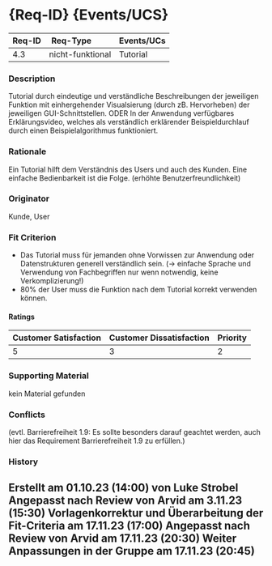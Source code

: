 # {Req-ID} {Events/UCS}

| Req-ID | Req-Type         | Events/UCs |
|--------|------------------|------------|
| 4.3    | nicht-funktional | Tutorial   |  

### Description
Tutorial durch eindeutige und verständliche Beschreibungen der jeweiligen Funktion mit einhergehender Visualsierung (durch zB. Hervorheben) der jeweiligen GUI-Schnittstellen.
ODER
In der Anwendung verfügbares Erklärungsvideo, welches als verständlich erklärender Beispieldurchlauf durch einen Beispielalgorithmus funktioniert.

### Rationale
Ein Tutorial hilft dem Verständnis des Users und auch des Kunden. Eine einfache Bedienbarkeit ist die Folge. (erhöhte Benutzerfreundlichkeit)

### Originator
Kunde, User 

### Fit Criterion
- Das Tutorial muss für jemanden ohne Vorwissen zur Anwendung oder Datenstrukturen generell verständlich sein. (-> einfache Sprache und Verwendung von Fachbegriffen nur wenn notwendig, keine Verkomplizierung!)
- 80% der User muss die Funktion nach dem Tutorial korrekt verwenden können.

#### Ratings
| Customer Satisfaction | Customer Dissatisfaction | Priority |
|-----------------------|--------------------------|----------|
| 5                     | 3                        | 2        |  

### Supporting Material
kein Material gefunden
  
### Conflicts
(evtl. Barrierefreiheit 1.9: Es sollte besonders darauf geachtet werden, auch hier das Requirement Barrierefreiheit 1.9 zu erfüllen.)  

### History
Erstellt am 01.10.23 (14:00) von Luke Strobel
Angepasst nach Review von Arvid am 3.11.23 (15:30)
Vorlagenkorrektur und Überarbeitung der Fit-Criteria am 17.11.23 (17:00)
Angepasst nach Review von Arvid am 17.11.23 (20:30)
Weiter Anpassungen in der Gruppe am 17.11.23 (20:45)
---
